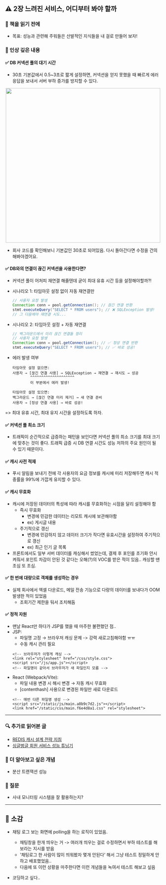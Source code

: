 ## ⚠️ 2장 느려진 서비스, 어디부터 봐야 할까

### 🧠 책을 읽기 전에

- 목표: 성능과 관련해 주워들은 산발적인 지식들을 내 걸로 만들어 보자!

### **📌 인상 깊은 내용**

#### ✅ DB 커넥션 풀의 대기 시간

- 30초 기본값에서 0.5~3초로 짧게 설정하면, 커넥션을 얻지 못했을 때 빠르게 에러 응답을 보내서 서버 부하 증가를 방지할 수 있다.

<div align="center">
  <image src='./images/2-1.png' width='500px' />
</div>

- 회사 코드를 확인해보니 기본값인 30초로 되어있음. 다시 돌아간다면 수정을 건의해봐야겠어요.

#### ✅ DB와의 연결이 끊긴 커넥션을 사용한다면?

- 커넥션 풀이 어처피 재연결 해줄텐데 굳이 최대 유휴 시간 등을 설정해야할까?!

- 시나리오 1: 타임아웃 설정 없이 자동 재연결만

  ```java
  // 사용자 요청 발생
  Connection conn = pool.getConnection(); // 끊긴 연결 반환
  stmt.executeQuery("SELECT * FROM users"); // ❌ SQLException 발생!
  // 그 다음에야 재연결 시도...
  ```

- 시나리오 2: 타임아웃 설정 + 자동 재연결

  ```java
  // 백그라운드에서 미리 끊긴 연결들 정리
  // 사용자 요청 발생
  Connection conn = pool.getConnection(); // ✅ 정상 연결 반환
  stmt.executeQuery("SELECT * FROM users"); // ✅ 바로 성공!
  ```

- 에러 발생 여부

  ```
  타임아웃 설정 없으면:
  사용자 → [끊긴 연결 사용] → SQLException → 재연결 → 재시도 → 성공
          ^^^^^^^^^^^^^^^^^^^^
          이 부분에서 에러 발생!

  타임아웃 설정 있으면:
  백그라운드 → [끊긴 연결 미리 제거] → 새 연결 준비
  사용자 → [정상 연결 사용] → 바로 성공!
  ```

=> 최대 유휴 시간, 최대 유지 시간을 설정하도록 하자.

#### ✅ 커넥션 풀 최소 크기

- 트래픽이 순간적으로 급증하는 패턴을 보인다면 커넥션 풀의 최소 크기를 최대 크기에 맞추는 것이 좋다. 트래픽 급증 시 DB 연결 시간도 성능 저하의 주요 원인이 될 수 있기 때문이다.

#### ✅ 캐시 사전 적재

- 푸시 알림을 보내기 전에 각 사용자의 요금 정보를 캐시에 미리 저장해두면 캐시 적중률을 99%에 가깝게 유지할 수 있다.

#### ✅ 캐시 무효화

- 캐시에 저장된 데이터의 특성에 따라 캐시를 무효화하는 시점을 달리 설정해야 함
  - 즉시 무효화
    - 변경에 민감한 데이터는 리모트 캐시에 보관해야함
    - ex) 게시글 내용
  - 주기적으로 갱신
    - 변경에 민감하지 않고 데이터 크기가 작다면 유효시간을 설정하여 주기적으로 갱신
    - ex) 최근 인기 글 목록
- 프론트에서도 일부 서버 데이터를 캐싱해서 썼었는데, 결제 후 포인를 초기화 안시켜줘서 포인트 차감이 안된 것 같다는 오해(?)의 VOC를 받은 적이 있음.. 캐싱할 땐 조심 또 조심.

#### ✅ 한 번에 대량으로 객체를 생성하는 경우

- 실제 회사에서 엑셀 다운로드, 메일 전송 기능으로 다량의 데이터를 보내다가 OOM발생한 적이 있었음
  - 조회기간 제한을 둬서 조치해둠

#### ✅ 정적 자원

- 맨날 React만 하다가 JSP를 했을 때 마주한 불편했던 점..
- JSP:
  - 파일명 고정 → 브라우저 캐싱 문제 -> 강력 새로고침해야함 ㅠㅠ
  - 수동 캐시 관리 필요
  ```
  <!-- 브라우저가 이렇게 캐싱 -->
  <link rel="stylesheet" href="/css/style.css">
  <script src="/js/app.js"></script>
  <!-- 파일명이 같아서 브라우저가 새 파일인지 모름 -->
  ```
- React (Webpack/Vite):
  - 파일 내용 변경 시 해시 변경 → 자동 캐시 무효화
  - [contenthash] 사용으로 변경된 파일만 새로 다운로드
  ```
  <!-- 매번 다른 파일명 생성 -->
  <script src="/static/js/main.a8b9c7d2.js"></script>
  <link href="/static/css/main.f6e4d8a1.css" rel="stylesheet">
  ```

---

### 🔍 추가로 읽어본 글

- [REDIS 캐시 설계 전략 지침](https://inpa.tistory.com/entry/REDIS-%F0%9F%93%9A-%EC%BA%90%EC%8B%9CCache-%EC%84%A4%EA%B3%84-%EC%A0%84%EB%9E%B5-%EC%A7%80%EC%B9%A8-%EC%B4%9D%EC%A0%95%EB%A6%AC?utm_source=chatgpt.com)
- [싱글벙글 회원 서비스 성능 튜닝기](https://tech.socarcorp.kr/dev/2023/07/22/member-service-performance-tuning-01.html?utm_source=chatgpt.com)

### 💭 더 알아보고 싶은 개념

- 분산 트랜잭션 성능

### 🤔 질문

- 사내 모니터링 시스템을 잘 활용하는지?

---

## 🎯 소감

- 채팅 로그 보는 화면에 polling을 하는 로직이 있었음.

  - 채팅창을 한개 띄우는 거 -> 여러개 띄우는 걸로 수정하면서 부하 테스트를 해보라는 지시를 받음
  - '채팅로그 한 사람이 많이 띄워봤자 몇개 안된다' 해서 그냥 테스트 정밀하게 안하고 배포했었음..
  - 다음에 또 이런 상황을 마주한다면 이런 개념들을 녹여서 테스트 해보고 싶음

- 코딩하고 싶다..
